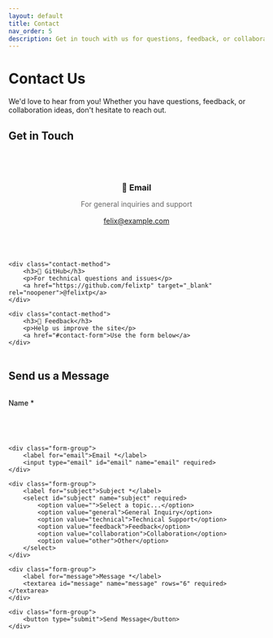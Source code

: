 ```yaml
---
layout: default
title: Contact
nav_order: 5
description: Get in touch with us for questions, feedback, or collaboration opportunities.
---
```


# Contact Us

We'd love to hear from you! Whether you have questions, feedback, or collaboration ideas, don't hesitate to reach out.

## Get in Touch

<div class="contact-methods">
    <div class="contact-method">
        <h3>📧 Email</h3>
        <p>For general inquiries and support</p>
        <a href="mailto:felix@example.com">felix@example.com</a>
    </div>
    
    <div class="contact-method">
        <h3>💬 GitHub</h3>
        <p>For technical questions and issues</p>
        <a href="https://github.com/felixtp" target="_blank" rel="noopener">@felixtp</a>
    </div>
    
    <div class="contact-method">
        <h3>📝 Feedback</h3>
        <p>Help us improve the site</p>
        <a href="#contact-form">Use the form below</a>
    </div>
</div>

## Send us a Message

<form id="contact-form" class="contact-form">
    <div class="form-group">
        <label for="name">Name *</label>
        <input type="text" id="name" name="name" required>
    </div>
    
    <div class="form-group">
        <label for="email">Email *</label>
        <input type="email" id="email" name="email" required>
    </div>
    
    <div class="form-group">
        <label for="subject">Subject *</label>
        <select id="subject" name="subject" required>
            <option value="">Select a topic...</option>
            <option value="general">General Inquiry</option>
            <option value="technical">Technical Support</option>
            <option value="feedback">Feedback</option>
            <option value="collaboration">Collaboration</option>
            <option value="other">Other</option>
        </select>
    </div>
    
    <div class="form-group">
        <label for="message">Message *</label>
        <textarea id="message" name="message" rows="6" required></textarea>
    </div>
    
    <div class="form-group">
        <button type="submit">Send Message</button>
    </div>
</form>

<style>
.contact-methods {
    display: grid;
    grid-template-columns: repeat(auto-fit, minmax(250px, 1fr));
    gap: 2rem;
    margin: 2rem 0;
}

.contact-method {
    background: var(--bg-color);
    padding: 1.5rem;
    border-radius: 8px;
    border: 1px solid var(--border-color);
    text-align: center;
}

.contact-method h3 {
    color: var(--primary-color);
    margin-bottom: 0.5rem;
}

.contact-method p {
    color: #666;
    margin-bottom: 1rem;
}

.contact-form {
    max-width: 600px;
    margin: 2rem 0;
}

.form-group {
    margin-bottom: 1.5rem;
}

.form-group label {
    display: block;
    margin-bottom: 0.5rem;
    font-weight: 500;
    color: var(--text-color);
}

.form-group input,
.form-group select,
.form-group textarea {
    width: 100%;
    padding: 0.75rem;
    border: 1px solid var(--border-color);
    border-radius: 4px;
    font-size: 1rem;
    background: var(--card-bg);
    color: var(--text-color);
    transition: border-color 0.3s ease;
}

.form-group input:focus,
.form-group select:focus,
.form-group textarea:focus {
    outline: none;
    border-color: var(--primary-color);
}

.form-group button {
    background: var(--primary-color);
    color: white;
    padding: 0.75rem 2rem;
    border: none;
    border-radius: 4px;
    font-size: 1rem;
    font-weight: 500;
    cursor: pointer;
    transition: all 0.3s ease;
}

.form-group button:hover {
    background: var(--secondary-color);
    transform: translateY(-1px);
}
</style>

<script>
document.getElementById('contact-form').addEventListener('submit', function(e) {
    e.preventDefault();
    
    const button = this.querySelector('button');
    const originalText = button.textContent;
    
    button.textContent = 'Sending...';
    button.disabled = true;
    
    setTimeout(() => {
        alert('Thank you for your message! We\'ll get back to you soon.');
        this.reset();
        button.textContent = originalText;
        button.disabled = false;
    }, 1000);
});
</script>
